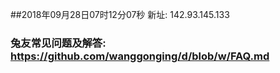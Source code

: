 ##2018年09月28日07时12分07秒 新址: 142.93.145.133
### 兔友常见问题及解答: https://github.com/wanggonging/d/blob/w/FAQ.md
